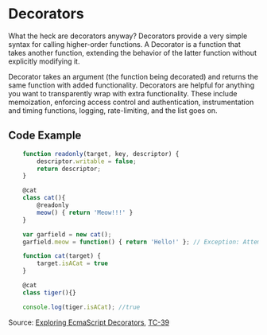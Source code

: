 # Decorators

What the heck are decorators anyway? Decorators provide a very simple syntax for calling higher-order functions. A Decorator is a function that takes another function, extending the behavior of the latter function without explicitly modifying it.

Decorator takes an argument (the function being decorated) and returns the same function with added functionality.
Decorators are helpful for anything you want to transparently wrap with extra functionality. These include memoization, enforcing access control and authentication, instrumentation and timing functions, logging, rate-limiting, and the list goes on.

## Code Example
```javascript
    function readonly(target, key, descriptor) {
        descriptor.writable = false;
        return descriptor;
    }

    @cat
    class cat(){
        @readonly
        meow() { return 'Meow!!!' }
    }

    var garfield = new cat();
    garfield.meow = function() { return 'Hello!' }; // Exception: Attempted to assign a readonly property
```

```javascript
    function cat(target) {
        target.isACat = true
    }

    @cat
    class tiger(){}

    console.log(tiger.isACat); //true
```

Source:
[Exploring EcmaScript Decorators](https://medium.com/google-developers/exploring-es7-decorators-76ecb65fb841),
[TC-39](https://github.com/wycats/javascript-decorators/blob/master/README.md)
